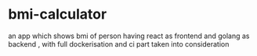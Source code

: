 # bmi-calculator
an app which shows bmi of person having react as frontend and golang as backend , with full dockerisation and ci part taken into consideration

